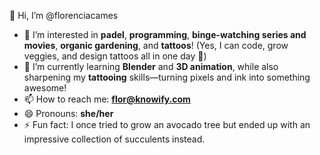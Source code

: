 👋 Hi, I’m @florenciacames  
- 👀 I’m interested in **padel**, **programming**, **binge-watching series and movies**, **organic gardening**, and **tattoos**! (Yes, I can code, grow veggies, and design tattoos all in one day 💪)  
- 🌱 I’m currently learning **Blender** and **3D animation**, while also sharpening my **tattooing** skills—turning pixels and ink into something awesome!  
- 📫 How to reach me: **flor@knowify.com**  
- 😄 Pronouns: **she/her**  
- ⚡ Fun fact: I once tried to grow an avocado tree but ended up with an impressive collection of succulents instead.


<!---
florenciacames/florenciacames is a ✨ special ✨ repository because its `README.md` (this file) appears on your GitHub profile.
You can click the Preview link to take a look at your changes.
--->

